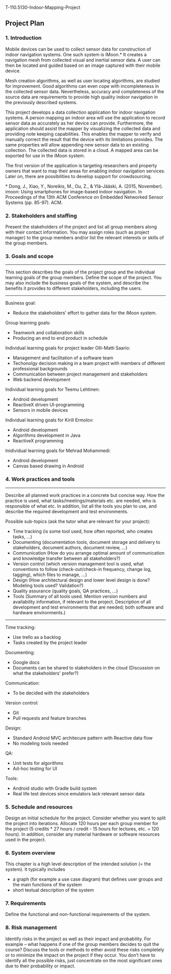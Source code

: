 T-110.5130-Indoor-Mapping-Project

Project Plan
------------

### 1. Introduction
<!---
Give a brief overview of the system to be developed, motivation for its
development, the environment where it will be used, and possibly the types
of users for the system.
-->

Mobile devices can be used to collect sensor data for construction of indoor
navigation systems. One such system is iMoon.*
It creates a navigation mesh from collected visual and inertial sensor data.
A user can then be located and guided based on an image captured with
their mobile device.

Mesh creation algorithms, as well as user locating algorithms,
are studied for improvement. Good algorithms can even cope with incompleteness
in the collected sensor data. Nevertheless, accuracy and completeness
of the source data are requirements to provide high quality indoor
navigation in the previously described systems.

This project develops a data collection application for indoor navigation
systems. A person mapping an indoor area will use the application to record
sensor data as accurately as her device can provide. Furthermore, the
application should assist the mapper by visualizing the collected data
and providing note keeping capabilities. This enables the mapper to verify
and manually correct the result that the device with its limitations
provides. The same properties will allow appending new sensor data to an
existing collection. The collected data is stored in a cloud. A mapped area
can be exported for use in the iMoon system.

The first version of the application is targeting researchers and property
owners that want to map their areas for enabling indoor navigation services.
Later on, there are possibilities to develop support for crowdsourcing.

\* Dong, J., Xiao, Y., Noreikis, M., Ou, Z., & Ylä-Jääski, A. (2015, November). imoon: Using smartphones for image-based indoor navigation. In Proceedings of the 13th ACM Conference on Embedded Networked Sensor Systems (pp. 85-97). ACM.

### 2. Stakeholders and staffing

Present the stakeholders of the project and list all group members along with their contact information. You may assign roles (such as project manager) to the group members and/or list the relevant interests or skills of the group members.


### 3. Goals and scope

--- 

This section describes the goals of the project group and the individual learning goals of the group members. Define the scope of the project. You may also include the business goals of the system, and describe the benefits it provides to different stakeholders, including the users.

---

Business goal:
- Reduce the stakeholders' effort to gather data for the iMoon system.

Group learning goals:
- Teamwork and collaboration skills
- Producing an end to end product in schedule


Individual learning goals for project leader Olli-Matti Saario:

- Management and facilitation of a software team
- Techonolgy decision making in a team project with members of different professional backgrounds
- Communication between project management and stakeholders
- Web backend development

Individual learning goals for Teemu Lehtinen:

- Android development
- ReactiveX driven UI-programming
- Sensors in mobile devices

Individual learning goals for Kirill Ermolov:

- Android development
- Algorithms development in Java
- ReactiveX programming

Inidividual learning goals for Mehrad Mohammedi:

- Android development
- Canvas based drawing in Android


### 4. Work practices and tools

---
Describe all planned work practices in a concrete but concise way. How the practice is used, what tasks/meetings/materials etc. are needed, who is responsible of what etc. In addition, list all the tools you plan to use, and describe the required development and test environments.

Possible sub-topics (ask the tutor what are relevant for your project):

* Time tracking (is some tool used, how often reported, who creates tasks, ...)
* Documenting (documentation tools, document storage and delivery to stakeholders, document authors, document review, ...)
* Communication (How do you arrange optimal amount of communication and knowledge transfer between all stakeholders?)
* Version control (which version management tool is used, what conventions to follow (check-out/check-in frequency, change log, tagging), which files to manage, ...)
* Design (How architectural design and lower level design is done? Modeling tools used? Validation?)
* Quality assurance (quality goals, QA practices, …)
* Tools (Summary of all tools used. Mention version numbers and availability information, if relevant to the project. Description of all development and test environments that are needed; both software and hardware environments.)

---

Time tracking:
- Use trello as a backlog
- Tasks created by the project leader

Documenting:
- Google docs
- Documents can be shared to stakeholders in the cloud (Discussion on what the stakeholders' prefer?)

Communication:
- To be decided with the stakeholders

Version control:
- Git
- Pull requests and feature branches

Design:

- Standard Android MVC architecure pattern with Reactive data flow
- No modeling tools needed

QA:

- Unit tests for algorithms
- Ad-hoc testing for UI

Tools:

- Android studio with Gradle build system
- Real life test devices since emulators lack relevant sensor data


### 5. Schedule and resources

Design an initial schedule for the project. Consider whether you want to split the project into iterations. Allocate 120 hours per each group member for the project (5 credits * 27 hours / credit - 15 hours for lectures, etc. = 120 hours). In addition, consider any material hardware or software resources used in the project.


### 6. System overview

This chapter is a high level description of the intended solution (= the system). It typically includes

* a graph (for example a use case diagram) that defines user groups and the main functions of the system
* short textual description of the system


### 7. Requirements

Define the functional and non-functional requirements of the system.


### 8. Risk management

Identify risks in the project as well as their impact and probability. For example – what happens if one of the group members decides to quit the course? Discuss the tools or methods to either avoid these risks completely or to minimize the impact on the project if they occur. You don’t have to identify all the possible risks, just concentrate on the most significant ones due to their probability or impact.
